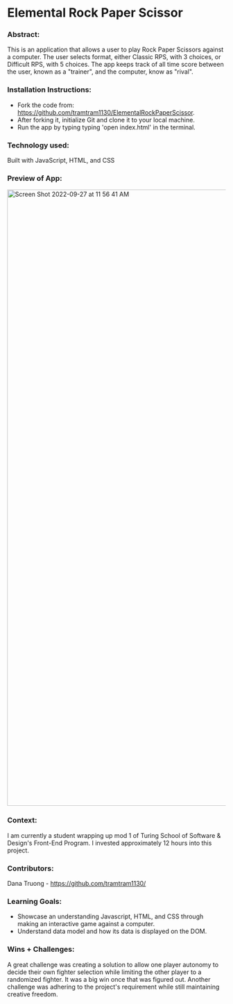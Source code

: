 # Elemental Rock Paper Scissor

### Abstract:
This is an application that allows a user to play Rock Paper Scissors against a computer. The user selects format, either Classic RPS, with 3 choices, or Difficult RPS, with 5 choices. The app keeps track of all time score between the user, known as a "trainer", and the computer, know as "rival".

### Installation Instructions:
- Fork the code from: https://github.com/tramtram1130/ElementalRockPaperScissor. 
- After forking it, initialize Git and clone it to your local machine. 
- Run the app by typing typing 'open index.html' in the terminal.

### Technology used:
Built with JavaScript, HTML, and CSS

### Preview of App:
<img width="1418" alt="Screen Shot 2022-09-27 at 11 56 41 AM" src="https://user-images.githubusercontent.com/110209726/192589040-717ca389-941d-46ef-8db0-3dbdb29a3603.png">

### Context:
I am currently a student wrapping up mod 1 of Turing School of Software & Design's Front-End Program. I invested approximately 12 hours into this project.

### Contributors:
Dana Truong - https://github.com/tramtram1130/

### Learning Goals:

- Showcase an understanding Javascript, HTML, and CSS through making an interactive game against a computer.
- Understand data model and how its data is displayed on the DOM.

### Wins + Challenges:
A great challenge was creating a solution to allow one player autonomy to decide their own fighter selection while limiting the other player to a randomized fighter. It was a big win once that was figured out. Another challenge was adhering to the project's requirement while still maintaining creative freedom.
